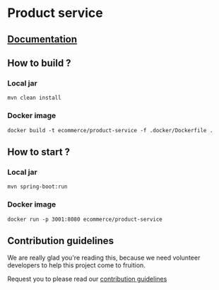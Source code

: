 # Product service

<!-- 
this project was generated with https://github.com/devs-from-matrix/basic-template-repository. 
-->

## [Documentation](https://devs-from-matrix.github.io/basic-template-repository/)

## How to build ?

### Local jar

```shell
mvn clean install
```

### Docker image

```shell
docker build -t ecommerce/product-service -f .docker/Dockerfile .
```

## How to start ?

### Local jar

```shell
mvn spring-boot:run
```

### Docker image

```shell
docker run -p 3001:8080 ecommerce/product-service
```

## Contribution guidelines

We are really glad you're reading this, because we need volunteer developers to help this project come to fruition.

Request you to please read our [contribution guidelines](https://devs-from-matrix.github.io/basic-template-repository/#/README?id=contribution-guidelines)
